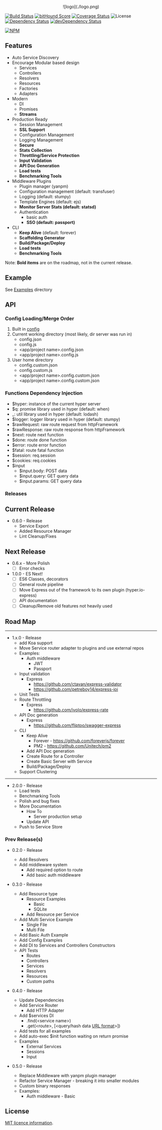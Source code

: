 <!-- # hyper.io - go plaid -->
<center>![logo](./logo.png)</center>

[![Build Status](https://secure.travis-ci.org/jstty/hyper.io.png?branch=master)](http://travis-ci.org/jstty/hyper.io)
[![bitHound Score](https://www.bithound.io/github/jstty/hyper.io/badges/score.svg?branch=master)](https://www.bithound.io/github/jstty/hyper.io)
[![Coverage Status](https://coveralls.io/repos/jstty/hyper.io/badge.svg?branch=master&service=github)](https://coveralls.io/github/jstty/hyper.io?branch=master)
![License](https://img.shields.io/npm/l/hyper.io.svg)
[![Dependency Status](https://david-dm.org/jstty/hyper.io.png?theme=shields.io&branch=master)](https://david-dm.org/jstty/hyper.io)
[![devDependency Status](https://david-dm.org/jstty/hyper.io/dev-status.png?theme=shields.io&branch=master)](https://david-dm.org/jstty/hyper.io#info=devDependencies)
 
[![NPM](https://nodei.co/npm/hyper.io.png)](https://nodei.co/npm/hyper.io/)


## Features
* Auto Service Discovery
* Encourage Modular based design
    * Services
    * Controllers
    * Resolvers
    * Resources
    * Factories
    * Adapters
* Modern
    * DI
    * Promises
    * **Streams**
* Production Ready
    * Session Management
    * **SSL Support**
    * Configuration Management
    * Logging Management
    * **Secure**
    * **Stats Collection**
    * **Throttling/Service Protection**
    * **Input Validation**
    * **API Doc Generation**
    * **Load tests**
    * **Benchmarking Tools**
* Middleware Plugins
    * Plugin manager (yanpm)
    * Configuration management (default: transfuser)
    * Logging (default: stumpy)
    * Template Engines (default: ejs)
    * **Monitor Server Stats (default: statsd)**
    * Authentication
        * basic auth
        * **SSO (default: passport)**
* CLI
   * **Keep Alive** (default: forever)
   * **Scaffolding Generator**
   * **Build/Package/Deploy**
   * **Load tests**
   * **Benchmarking Tools**

Note: **Bold items** are on the roadmap, not in the current release.

## Example
See [Examples](./examples) directory


## API
### Config Loading/Merge Order
1. Built in [config](./lib/config.js)
2. Current working directory (most likely, dir server was run in)
    * config.json
    * config.js
    * <app/project name>.config.json
    * <app/project name>.config.js
3. User home directory
    * config.custom.json
    * config.custom.js
    * <app/project name>.config.custom.json
    * <app/project name>.config.custom.json


### Functions Dependency Injection
* $hyper: instance of the current hyper server
* $q: promise library used in hyper (default: when)
* _: util library used in hyper (default: lodash)
* $logger: logger library used in hyper (default: stumpy)
* $rawRequest: raw route request from httpFramework
* $rawResponse: raw route response from httpFramework
* $next: route next function
* $done: route done function
* $error: route error function
* $fatal: route fatal function
* $session: req.session
* $cookies: req.cookies
* $input
    * $input.body: POST data
    * $input.query: GET query data
    * $input.params: GET query data


### Releases
## **Current Release**
* 0.6.0 - Release
    * Service Export
    * Added Resource Manager
    * Lint Cleanup/Fixes

## Next Release
* 0.6.x - More Polish
    * [ ] Error checks

* 1.0.0 - ES Next!
    * [ ] ES6 Classes, decorators
    * [ ] General route pipeline
    * [ ] Move Express out of the framework to its own plugin (hyper.io-express)
    * [ ] API documentation
    * [ ] Cleanup/Remove old features not heavily used

## Road Map
---
* 1.x.0 - Release
    * add Koa support
    * Move Service router adapter to plugins and use external repos
    * Examples:
        * Auth middleware
            * JWT
            * Passport
    * Input validation
        * Express
            * https://github.com/ctavan/express-validator
            * https://github.com/petreboy14/express-joi
    * Unit Tests
    * Route Throttling
        * Express
            * https://github.com/ivolo/express-rate
    * API Doc generation
        * Express
            * https://github.com/fliptoo/swagger-express
    * CLI
        * Keep Alive
            * Forever - https://github.com/foreverjs/forever
            * PM2 - https://github.com/Unitech/pm2
        * Add API Doc generation
        * Create Route for a Controller
        * Create Basic Server with Service
        * Build/Package/Deploy
    * Support Clustering

---
* 2.0.0 - Release
    * Load tests
    * Benchmarking Tools
    * Polish and bug fixes
    * More Documentation
        * How To 
            * Server production setup
        * Update API
    * Push to Service Store


### Prev Release(s)
* 0.2.0 - Release
    * Add Resolvers
    * Add middleware system
        * Add required option to route
        * Add basic auth middleware

* 0.3.0 - Release
    * Add Resource type
        * Resource Examples
            * Basic
            * SQLite
        * Add Resource per Service
    * Add Multi Service Example
        * Single File
        * Multi File
    * Add Basic Auth Example
    * Add Config Examples
    * Add DI to Services and Controllers Constructors
    * API Tests
        * Routes
        * Controllers
        * Services
        * Resolvers
        * Resources
        * Custom paths

* 0.4.0 - Release
    * Update Dependencies
    * Add Service Router
        * Add HTTP Adapter
    * Add $services DI
        * .find(&lt;service name&gt;)
        * .get(&lt;route&gt;, [&lt;query/hash data [URL format](https://nodejs.org/docs/latest/api/url.html#url_url)&gt;])
    * Add tests for all examples
    * Add auto-exec $init function waiting on return promise
    * Examples
        * External Services
        * Sessions
        * Input

* 0.5.0 - Release
    * Replace Middleware with yanpm plugin manager
    * Refactor Service Manager - breaking it into smaller modules
    * Custom binary responses
    * Examples:
        * Auth middleware - Basic

## License

[MIT licence information](LICENSE).


